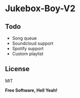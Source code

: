 # Jukebox-Boy-V2

## Todo

- Song queue
- Soundcloud support
- Spotify support
- Custom playlist

## License

MIT

**Free Software, Hell Yeah!**
